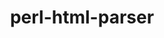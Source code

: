 ---
title: "perl-html-parser"
layout: cache
categories: [package, develop-2024-08-04]
meta: {"versions": ["3.72"], "compilers": ["oneapi@=2024.2.0"], "oss": ["ubuntu22.04"], "platforms": ["linux"], "targets": ["x86_64_v3"], "stacks": ["e4s-oneapi", "root"], "num_specs": 1, "num_specs_by_stack": {"root": 1, "e4s-oneapi": 1}}
spec_details: [{"hash": "xtevwvs2rqy4g2twggnrijigi3hty72q", "compiler": "oneapi@=2024.2.0", "versions": ["3.72"], "os": "ubuntu22.04", "platform": "linux", "target": "x86_64_v3", "variants": ["build_system=perl"], "stacks": ["root", "e4s-oneapi"], "size": "-", "tarball": "https://binaries.spack.io/releases/develop-2024-08-04/build_cache/linux-ubuntu22.04-x86_64_v3/oneapi-2024.2.0/perl-html-parser-3.72/linux-ubuntu22.04-x86_64_v3-oneapi-2024.2.0-perl-html-parser-3.72-xtevwvs2rqy4g2twggnrijigi3hty72q.spack"}]
---